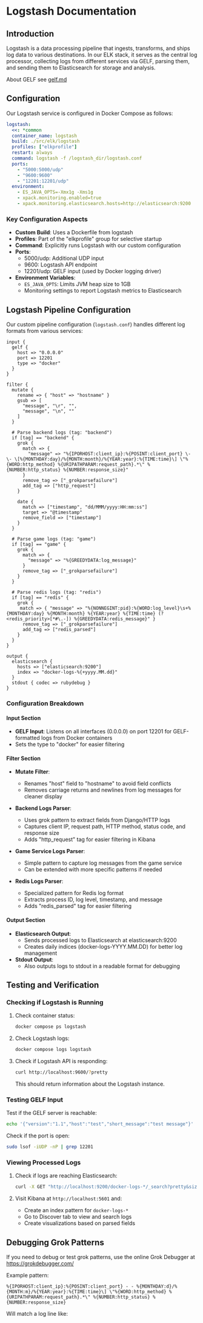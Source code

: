 # Logstash Documentation

## Introduction

Logstash is a data processing pipeline that ingests, transforms, and ships log data to various destinations. In our ELK stack, it serves as the central log processor, collecting logs from different services via GELF, parsing them, and sending them to Elasticsearch for storage and analysis.

About GELF see [gelf.md](gelf.md)

## Configuration

Our Logstash service is configured in Docker Compose as follows:

```yaml
logstash:
  <<: *common
  container_name: logstash
  build: ./src/elk/logstash
  profiles: ["elkprofile"]
  restart: always
  command: logstash -f /logstash_dir/logstash.conf 
  ports:
    - "5000:5000/udp" 
    - "9600:9600"
    - "12201:12201/udp"
  environment:
    - ES_JAVA_OPTS=-Xmx1g -Xms1g
    - xpack.monitoring.enabled=true
    - xpack.monitoring.elasticsearch.hosts=http://elasticsearch:9200
```

### Key Configuration Aspects

- **Custom Build**: Uses a Dockerfile from logstash
- **Profiles**: Part of the "elkprofile" group for selective startup
- **Command**: Explicitly runs Logstash with our custom configuration
- **Ports**:
  - 5000/udp: Additional UDP input
  - 9600: Logstash API endpoint
  - 12201/udp: GELF input (used by Docker logging driver)
- **Environment Variables**:
  - `ES_JAVA_OPTS`: Limits JVM heap size to 1GB
  - Monitoring settings to report Logstash metrics to Elasticsearch

## Logstash Pipeline Configuration

Our custom pipeline configuration (`logstash.conf`) handles different log formats from various services:

```properties
input {
  gelf {
    host => "0.0.0.0"
    port => 12201
    type => "docker"
  }
}

filter {
  mutate {
    rename => { "host" => "hostname" }
    gsub => [
      "message", "\r", "",
      "message", "\n", ""
    ]
  }

  # Parse backend logs (tag: "backend")
  if [tag] == "backend" {
    grok {
      match => { 
        "message" => "%{IPORHOST:client_ip}:%{POSINT:client_port} \- \- \[%{MONTHDAY:day}/%{MONTH:month}/%{YEAR:year}:%{TIME:time}\] \"%{WORD:http_method} %{URIPATHPARAM:request_path}.*\" %{NUMBER:http_status} %{NUMBER:response_size}" 
      }
      remove_tag => ["_grokparsefailure"]
      add_tag => ["http_request"]
    }

    date {
      match => ["timestamp", "dd/MMM/yyyy:HH:mm:ss"]
      target => "@timestamp"
      remove_field => ["timestamp"]
    }
  }
  
  # Parse game logs (tag: "game")
  if [tag] == "game" {
    grok {
      match => { 
        "message" => "%{GREEDYDATA:log_message}" 
      }
      remove_tag => ["_grokparsefailure"]
    }
  }

  # Parse redis logs (tag: "redis")
  if [tag] == "redis" {
    grok {
     match => { "message" => "%{NONNEGINT:pid}:%{WORD:log_level}\s+%{MONTHDAY:day} %{MONTH:month} %{YEAR:year} %{TIME:time} (?<redis_priority>[*#\.-]) %{GREEDYDATA:redis_message}" }
      remove_tag => ["_grokparsefailure"]
      add_tag => ["redis_parsed"]
    }
  }
}

output {
  elasticsearch {
    hosts => ["elasticsearch:9200"]
    index => "docker-logs-%{+yyyy.MM.dd}"
  }
  stdout { codec => rubydebug }
}
```

### Configuration Breakdown

#### Input Section
- **GELF Input**: Listens on all interfaces (0.0.0.0) on port 12201 for GELF-formatted logs from Docker containers
- Sets the type to "docker" for easier filtering

#### Filter Section
- **Mutate Filter**: 
  - Renames "host" field to "hostname" to avoid field conflicts
  - Removes carriage returns and newlines from log messages for cleaner display

- **Backend Logs Parser**:
  - Uses grok pattern to extract fields from Django/HTTP logs
  - Captures client IP, request path, HTTP method, status code, and response size
  - Adds "http_request" tag for easier filtering in Kibana

- **Game Service Logs Parser**:
  - Simple pattern to capture log messages from the game service
  - Can be extended with more specific patterns if needed

- **Redis Logs Parser**:
  - Specialized pattern for Redis log format
  - Extracts process ID, log level, timestamp, and message
  - Adds "redis_parsed" tag for easier filtering

#### Output Section
- **Elasticsearch Output**:
  - Sends processed logs to Elasticsearch at elasticsearch:9200
  - Creates daily indices (docker-logs-YYYY.MM.DD) for better log management
- **Stdout Output**:
  - Also outputs logs to stdout in a readable format for debugging

## Testing and Verification

### Checking if Logstash is Running
1. Check container status:
   ```bash
   docker compose ps logstash
   ```

2. Check Logstash logs:
   ```bash
   docker compose logs logstash
   ```

3. Check if Logstash API is responding:
   ```bash
   curl http://localhost:9600/?pretty
   ```
   This should return information about the Logstash instance.

### Testing GELF Input
Test if the GELF server is reachable:
```bash
echo '{"version":"1.1","host":"test","short_message":"test message"}' | nc -u -w1 localhost 12201
```

Check if the port is open:
```bash
sudo lsof -iUDP -nP | grep 12201
```

### Viewing Processed Logs
1. Check if logs are reaching Elasticsearch:
   ```bash
   curl -X GET "http://localhost:9200/docker-logs-*/_search?pretty&size=5"
   ```

2. Visit Kibana at `http://localhost:5601` and:
   - Create an index pattern for `docker-logs-*`
   - Go to Discover tab to view and search logs
   - Create visualizations based on parsed fields

## Debugging Grok Patterns

If you need to debug or test grok patterns, use the online Grok Debugger at https://grokdebugger.com/

Example pattern:
```grok
%{IPORHOST:client_ip}:%{POSINT:client_port} - - %{MONTHDAY:d}/%{MONTH:m}/%{YEAR:year}:%{TIME:time}\] \"%{WORD:http_method} %{URIPATHPARAM:request_path}.*\" %{NUMBER:http_status} %{NUMBER:response_size}
```

Will match a log line like:

